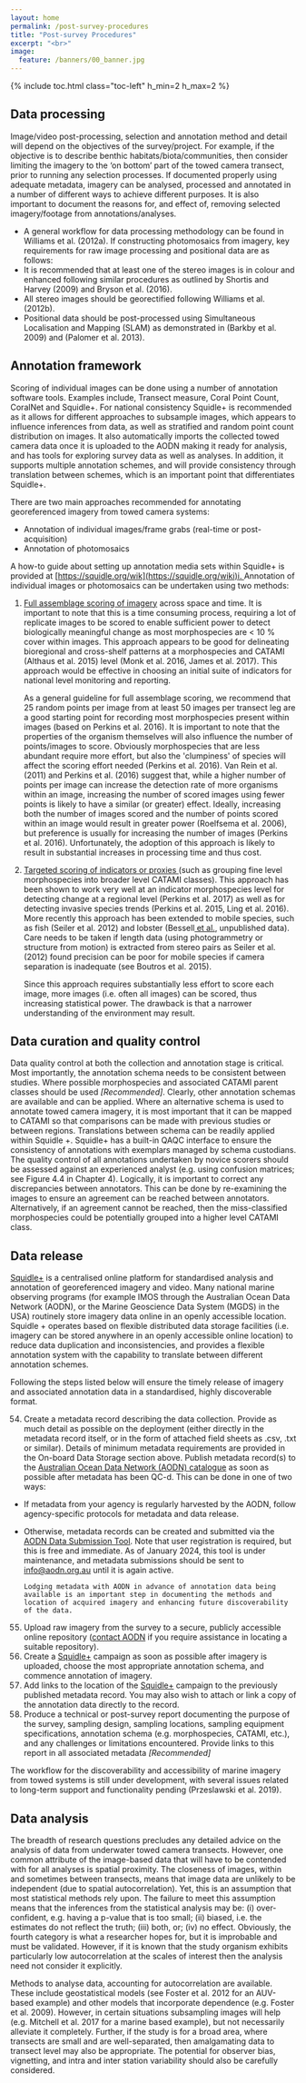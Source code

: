 ```yaml
---
layout: home
permalink: /post-survey-procedures
title: "Post-survey Procedures"
excerpt: "<br>"
image:
  feature: /banners/00_banner.jpg
---
```

{% include toc.html class="toc-left" h_min=2 h_max=2 %}

## Data processing

Image/video post-processing, selection and annotation method and detail will depend on the objectives of the survey/project. For example, if the objective is to describe benthic habitats/biota/communities, then consider limiting the imagery to the ‘on bottom’ part of the towed camera transect, prior to running any selection processes. If documented properly using adequate metadata, imagery can be analysed, processed and annotated in a number of different ways to achieve different purposes. It is also important to document the reasons for, and effect of, removing selected imagery/footage from annotations/analyses.



*   A general workflow for data processing methodology can be found in Williams et al. (2012a). If constructing photomosaics from imagery, key requirements for raw image processing and positional data are as follows:
*   It is recommended that at least one of the stereo images is in colour and enhanced following similar procedures as outlined by Shortis and Harvey (2009) and Bryson et al. (2016). 
*   All stereo images should be georectified following Williams et al. (2012b).
*   Positional data should be post-processed using Simultaneous Localisation and Mapping (SLAM) as demonstrated in (Barkby et al. 2009) and (Palomer et al. 2013).


## Annotation framework

Scoring of individual images can be done using a number of annotation software tools. Examples include, Transect measure, Coral Point Count, CoralNet and Squidle+. For national consistency Squidle+ is recommended as it allows for different approaches to subsample images, which appears to influence inferences from data, as well as stratified and random point count distribution on images. It also automatically imports the collected towed camera data once it is uploaded to the AODN making it ready for analysis, and has tools for exploring survey data as well as analyses. In addition, it supports multiple annotation schemes, and will provide consistency through translation between schemes, which is an important point that differentiates Squidle+. 

There are two main approaches recommended for annotating georeferenced imagery from towed camera systems:

*   Annotation of individual images/frame grabs (real-time or post-acquisition)
*   Annotation of photomosaics

A how-to guide about setting up annotation media sets within Squidle+ is provided at [https://squidle.org/wik](https://squidle.org/wiki)<span style="text-decoration:underline;">i. </span>Annotation of individual images or photomosaics can be undertaken using two methods:

1. <span style="text-decoration:underline;">Full assemblage scoring of imagery</span> across space and time. It is important to note that this is a time consuming process, requiring a lot of replicate images to be scored to enable sufficient power to detect biologically meaningful change as most morphospecies are &lt; 10 % cover within images. This approach appears to be good for delineating bioregional and cross-shelf patterns at a morphospecies and CATAMI (Althaus et al. 2015) level (Monk et al. 2016, James et al. 2017). This approach would be effective in choosing an initial suite of indicators for national level monitoring and reporting. 

    As a general guideline for full assemblage scoring, we recommend that 25 random points per image from at least 50 images per transect leg are a good starting point for recording most morphospecies present within images (based on Perkins et al. 2016). It is important to note that the properties of the organism themselves will also influence the number of points/images to score. Obviously morphospecies that are less abundant require more effort, but also the 'clumpiness' of species will affect the scoring effort needed (Perkins et al. 2016). Van Rein et al. (2011) and Perkins et al.  (2016) suggest that, while a higher number of points per image can increase the detection rate of more organisms within an image, increasing the number of scored images using fewer points is likely to have a similar (or greater) effect. Ideally, increasing both the number of images scored and the number of points scored within an image would result in greater power (Roelfsema et al. 2006), but preference is usually for increasing the number of images (Perkins et al. 2016). Unfortunately, the adoption of this approach is likely to result in substantial increases in processing time and thus cost. 

2. <span style="text-decoration:underline;">Targeted scoring of indicators or proxies </span>(such as grouping fine level morphospecies into broader level CATAMI classes). This approach has been shown to work very well at an indicator morphospecies level for detecting change at a regional level (Perkins et al. 2017) as well as for detecting invasive species trends (Perkins et al. 2015, Ling et al. 2016). More recently this approach has been extended to mobile species, such as fish (Seiler et al. 2012) and lobster (Bessell[ et al.](https://paperpile.com/c/ymogqX/oYPe), unpublished data). Care needs to be taken if length data (using photogrammetry or structure from motion) is extracted from stereo pairs as Seiler et al.(2012) found precision can be poor for mobile species if camera separation is inadequate (see Boutros et al. 2015).  

    Since this approach requires substantially less effort to score each image, more images (i.e. often all images) can be scored, thus increasing statistical power. The drawback is that a narrower understanding of the environment may result.



## Data curation and quality control

Data quality control at both the collection and annotation stage is critical. Most importantly, the annotation schema needs to be consistent between studies. Where possible morphospecies and associated CATAMI parent classes should be used _[Recommended]_. Clearly, other annotation schemas are available and can be applied. Where an alternative schema is used to annotate towed camera imagery, it is most important that it can be mapped to CATAMI so that comparisons can be made with previous studies or between regions. Translations between schema can be readily applied within Squidle +. Squidle+ has a built-in QAQC interface to ensure the consistency of annotations with exemplars managed by schema custodians. The quality control of all annotations undertaken by novice scorers should be assessed against an experienced analyst (e.g. using confusion matrices; see Figure 4.4 in Chapter 4). Logically, it is important to correct any discrepancies between annotators. This can be done by re-examining the images to ensure an agreement can be reached between annotators. Alternatively, if an agreement cannot be reached, then the miss-classified morphospecies could be potentially grouped into a higher level CATAMI class.

## Data release

[Squidle+](http://squidle.greybits.com.au/) is a centralised online platform for standardised analysis and annotation of georeferenced imagery and video. Many national marine observing programs (for example IMOS through the Australian Ocean Data Network (AODN), or the Marine Geoscience Data System (MGDS) in the USA) routinely store imagery data online in an openly accessible location. Squidle + operates based on flexible distributed data storage facilities (i.e. imagery can be stored anywhere in an openly accessible online location) to reduce data duplication and inconsistencies, and provides a flexible annotation system with the capability to translate between different annotation schemes.

Following the steps listed below will ensure the timely release of imagery and associated annotation data in a standardised, highly discoverable format.



54. Create a metadata record describing the data collection. Provide as much detail as possible on the deployment (either directly in the metadata record itself, or in the form of attached field sheets as .csv, .txt or similar). Details of minimum metadata requirements are provided in the On-board Data Storage section above. Publish metadata record(s) to the [Australian Ocean Data Network (AODN) catalogue](http://catalogue.aodn.org.au/geonetwork/srv/eng/main.home) as soon as possible after metadata has been QC-d. This can be done in one of two ways:
*   If metadata from your agency is regularly harvested by the AODN, follow agency-specific protocols for metadata and data release. 
*   Otherwise, metadata records can be created and submitted via the [AODN Data Submission Tool](https://metadataentry.aodn.org.au/submit). Note that user registration is required, but this is free and immediate. As of January 2024, this tool is under maintenance, and metadata submissions should be sent to info@aodn.org.au until it is again active.

    	Lodging metadata with AODN in advance of annotation data being available is an important step in documenting the methods and location of acquired imagery and enhancing future discoverability of the data.

55. Upload raw imagery from the survey to a secure, publicly accessible online repository ([contact AODN](mailto:info@aodn.org.au) if you require assistance in locating a suitable repository).
56. Create a [Squidle+](https://squidle.org/) campaign as soon as possible after imagery is uploaded, choose the most appropriate annotation schema, and commence annotation of imagery.
57. Add links to the location of the [Squidle+](https://squidle.org/) campaign to the previously published metadata record. You may also wish to attach or link a copy of the annotation data directly to the record.
58. Produce a technical or post-survey report documenting the purpose of the survey, sampling design, sampling locations, sampling equipment specifications, annotation schema (e.g. morphospecies, CATAMI, etc.), and any challenges or limitations encountered. Provide links to this report in all associated metadata _[Recommended]_

The workflow for the discoverability and accessibility of marine imagery from towed systems is still under development, with several issues related to long-term support and functionality pending (Przeslawski et al. 2019).


## Data analysis

The breadth of research questions precludes any detailed advice on the analysis of data from underwater towed camera transects. However, one common attribute of the image-based data that will have to be contended with for all analyses is spatial proximity. The closeness of images, within and sometimes between transects, means that image data are unlikely to be independent (due to spatial autocorrelation). Yet, this is an assumption that most statistical methods rely upon.  The failure to meet this assumption means that the inferences from the statistical analysis may be: (i) over-confident, e.g. having a p-value that is too small; (ii) biased, i.e. the estimates do not reflect the truth; (iii) both, or; (iv) no effect. Obviously, the fourth category is what a researcher hopes for, but it is improbable and must be validated. However, if it is known that the study organism exhibits particularly low autocorrelation at the scales of interest then the analysis need not consider it explicitly.

Methods to analyse data, accounting for autocorrelation are available.  These include geostatistical models (see Foster et al. 2012 for an AUV-based example) and other models that incorporate dependence (e.g. Foster et al. 2009). However, in certain situations subsampling images will help (e.g. Mitchell et al. 2017 for a marine based example), but not necessarily alleviate it completely. Further, if the study is for a broad area, where transects are small and are well-separated, then amalgamating data to transect level may also be appropriate. The potential for observer bias, vignetting, and intra and inter station variability should also be carefully considered. 
